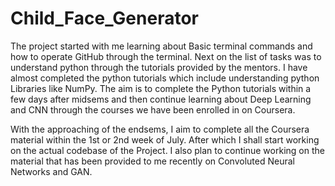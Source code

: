 # Child_Face_Generator
The project started with me learning about Basic terminal commands and how to operate GitHub through the terminal.
Next on the list of tasks was to understand python through the tutorials provided by the mentors.
I have almost completed the python tutorials which include understanding python Libraries like NumPy.
The aim is to complete the Python tutorials within a few days after midsems and then continue learning about Deep Learning and CNN through the courses we have been enrolled in on Coursera.

With the approaching of the endsems, I aim to complete all the Coursera material within the 1st or 2nd week of July. After which I shall start working on the actual codebase of the Project. I also plan to continue working on the material that has been provided to me recently on Convoluted Neural Networks and GAN.
